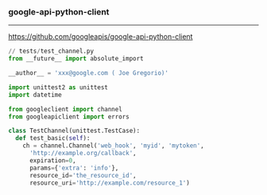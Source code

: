 ### google-api-python-client
---
https://github.com/googleapis/google-api-python-client


```py
// tests/test_channel.py
from __future__ import absolute_import

__author__ = 'xxx@google.com ( Joe Gregorio)'

import unittest2 as unittest
import datetime

from googleclient import channel
from googleapiclient import errors

class TestChannel(unittest.TestCase):
  def test_basic(self):
    ch = channel.Channel('web_hook', 'myid', 'mytoken',
      'http://example.org/callback',
      expiration=0,
      params={'extra': 'info'},
      resource_id='the_resource_id',
      resource_uri='http://example.com/resource_1')


```

```
```

```
```

